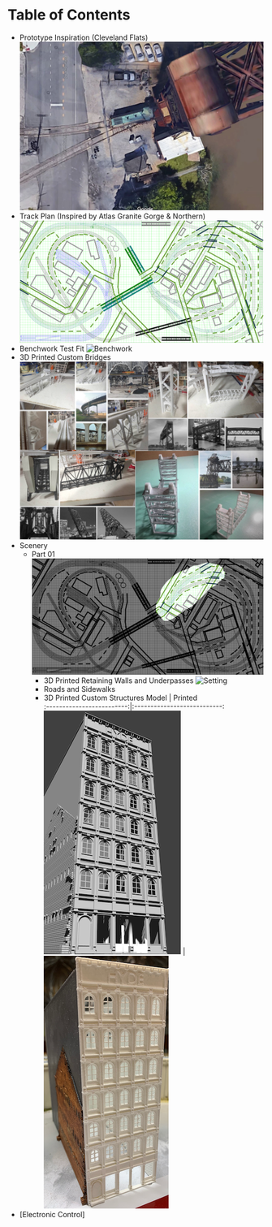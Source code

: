 # Table of Contents

- Prototype Inspiration (Cleveland Flats)
   ![Turnout at Lift Bridge](prototypeInspiration/turnoutAtLiftBridge.png)
- Track Plan (Inspired by Atlas Granite Gorge & Northern)
   ![Plan](plan/rev8s.png)
- Benchwork Test Fit
   ![Benchwork](benchwork/IMG_0104.png)
- 3D Printed Custom Bridges
   ![Models and Prototype Inspirations](printedModels/Custom3DPrintedModels.png)
- Scenery
   - Part 01
      ![Image of steel viaduct](Scenery/area00.png)
      - 3D Printed Retaining Walls and Underpasses
         ![Setting](Scenery/part01/retainingWall_p.png)
      - Roads and Sidewalks
      - 3D Printed Custom Structures
         Model         |   Printed                   
         :-------------------------:|:---------------------------:
         ![](buildingHyde/Csmall.png)  |  ![](buildingHyde/Csmall_p.png)
- [Electronic Control]
